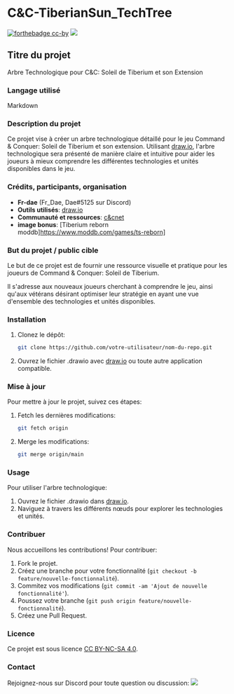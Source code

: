 # C&C-TiberianSun_TechTree
[![forthebadge cc-by](https://licensebuttons.net/l/by-nc-sa/4.0/88x31.png)](https://creativecommons.org/licenses/by/4.0) [![](https://img.shields.io/badge/Discord-7289DA?style=for-the-badge&logo=discord&logoColor=white)](https://discord.gg/tyJX8dx) 

## Titre du projet
Arbre Technologique pour C&C: Soleil de Tiberium et son Extension

### Langage utilisé
Markdown

### Description du projet
Ce projet vise à créer un arbre technologique détaillé pour le jeu Command & Conquer: Soleil de Tiberium et son extension. Utilisant [draw.io](https://github.com/jgraph), l'arbre technologique sera présenté de manière claire et intuitive pour aider les joueurs à mieux comprendre les différentes technologies et unités disponibles dans le jeu.

### Crédits, participants, organisation
- **Fr-dae** (Fr_Dae, Dae#5125 sur Discord)
- **Outils utilisés**: [draw.io](https://github.com/jgraph)
- **Communauté et ressources**: [c&cnet](https://cncnet.org/)
- **image bonus**: [Tiberium reborn moddb]https://www.moddb.com/games/ts-reborn]

### But du projet / public cible
Le but de ce projet est de fournir une ressource visuelle et pratique pour les joueurs de Command & Conquer: Soleil de Tiberium. 

Il s'adresse aux nouveaux joueurs cherchant à comprendre le jeu, ainsi qu'aux vétérans désirant optimiser leur stratégie en ayant une vue d'ensemble des technologies et unités disponibles.

### Installation
1. Clonez le dépôt:
    ```bash
    git clone https://github.com/votre-utilisateur/nom-du-repo.git
    ```
2. Ouvrez le fichier .drawio avec [draw.io](https://app.diagrams.net/) ou toute autre application compatible.

### Mise à jour
Pour mettre à jour le projet, suivez ces étapes:
1. Fetch les dernières modifications:
    ```bash
    git fetch origin
    ```
2. Merge les modifications:
    ```bash
    git merge origin/main
    ```

### Usage
Pour utiliser l'arbre technologique:
1. Ouvrez le fichier .drawio dans [draw.io](https://app.diagrams.net/).
2. Naviguez à travers les différents nœuds pour explorer les technologies et unités.

### Contribuer
Nous accueillons les contributions! Pour contribuer:
1. Fork le projet.
2. Créez une branche pour votre fonctionnalité (`git checkout -b feature/nouvelle-fonctionnalité`).
3. Commitez vos modifications (`git commit -am 'Ajout de nouvelle fonctionnalité'`).
4. Poussez votre branche (`git push origin feature/nouvelle-fonctionnalité`).
5. Créez une Pull Request.

### Licence
Ce projet est sous licence [CC BY-NC-SA 4.0](https://creativecommons.org/licenses/by/4.0/).

### Contact
Rejoignez-nous sur Discord pour toute question ou discussion:
[![](https://img.shields.io/badge/Discord-7289DA?style=for-the-badge&logo=discord&logoColor=white)](https://discord.gg/tyJX8dx)
